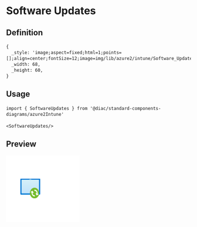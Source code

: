 # Software Updates

## Definition

```
{
  _style: 'image;aspect=fixed;html=1;points=[];align=center;fontSize=12;image=img/lib/azure2/intune/Software_Updates.svg;strokeColor=none;',
  _width: 68,
  _height: 60,
}
```

## Usage

```
import { SoftwareUpdates } from '@diac/standard-components-diagrams/azure2Intune'

<SoftwareUpdates/>
```

## Preview

<img src="./software-updates.png" width="200"/>
